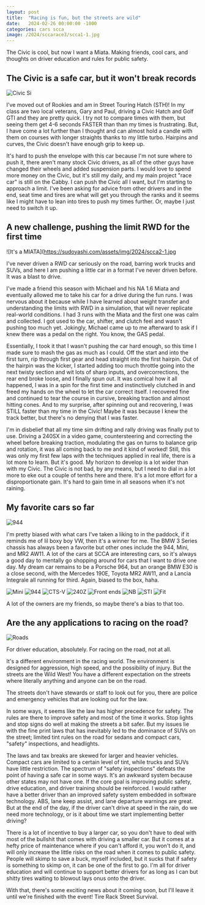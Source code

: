 ```yaml
---
layout: post
title:  "Racing is fun, but the streets are wild"
date:   2024-02-26 00:00:00 -1000
categories: cars scca
image: /2024/sccarace3/scca1-1.jpg
---
```


The Civic is cool, but now I want a Miata. Making friends, cool cars, and thoughts on driver education and rules for public safety.

## The Civic is a safe car, but it won't break records

![Civic Si](https://www.sudoyashi.com/assets/img//scca/race6/race4-scca.jpg)

I've moved out of Rookies and am in Street Touring Hatch (STH)! In my class are two local veterans, Gary and Paul, driving a Civic Hatch and Golf GTI and they are pretty quick. I try not to compare times with them, but seeing them get 4-6 seconds FASTER than than my times is frustrating. But, I have come a lot further than I thought and can almost hold a candle with them on courses with longer straights thanks to my little turbo. Hairpins and curves, the Civic doesn't have enough grip to keep up.

It's hard to push the envelope with this car because I'm not sure where to push it, there aren't many stock Civic drivers, as all of the other guys have changed their wheels and added suspension parts. I would love to spend more money on the Civic, but it's still my daily, and my main project "race car" is still on the Cabby. I can push the Civic all I want, but I'm starting to approach a limit. I've been asking for advice from other drivers and in the end, seat time and tires are what will get you through the ranks and it seems like I might have to lean into tires to push my times further. Or, maybe I just need to switch it up.

## A new challenge, pushing the limit RWD for the first time

![It's a MIATA](https://sudoyashi.com/assets/img/2024/scca2-1.jpg

I've never driven a RWD car seriously on the road, barring work trucks and SUVs, and here I am pushing a little car in a format I've never driven before. It was a blast to drive.

I've made a friend this season with Michael and his NA 1.6 Miata and eventually allowed me to take his car for a drive during the fun runs. I was nervous about it because while I have learned about weight transfer and understanding the limits with RWD in a simulation, that will never replicate real-world conditions. I had 3 runs with the Miata and the first one was calm and collected. I got used to the car, shifter, and clutch feel and wasn't pushing too much yet. Jokingly, Michael came up to me afterward to ask if I knew there was a pedal on the right. You know, the GAS pedal.

Essentially, I took it that I wasn't pushing the car hard enough, so this time I made sure to mash the gas as much as I could. Off the start and into the first turn, rip through first gear and head straight into the first hairpin. Out of the hairpin was the kicker, I started adding too much throttle going into the next twisty section and wit lots of sharp inputs, and overcorrections, the rear end broke loose, and I finally spun out. It was comical how it all happened, I was in a spin for the first time and instinctively clutched in and freed my hands on the wheel to let the car correct itself. I recovered fine and continued to tear the course in cursive, breaking traction and almost hitting cones. And to my surprise, after spinning out and recovering, I was STILL faster than my time in the Civic! Maybe it was because I knew the track better, but there's no denying that I was faster.

I'm in disbelief that all my time sim drifting and rally driving was finally put to use. Driving a 240SX in a video game, countersteering and correcting the wheel before breaking traction, modulating the gas on turns to balance grip and rotation, it was all coming back to me and it kind of worked! Still, this was only my first few laps with the techniques applied in real life, there is a lot more to learn. But it's good. My horizon to develop is a lot wider than with my Civic. The Civic is not bad, by any means, but I need to dial in a lot more to eke out a couple of tenths here and there. It's a lot more effort for a disproportionate gain.  It's hard to gain time in all seasons when it's not raining.

## My favorite cars so far

![944](https://sudoyashi.com/assets/img/2024/sccarace3/scca2-2.jpg)

I'm pretty biased with what cars I've taken a liking to in the paddock, if it reminds me of lil boxy boy VW, then it's a winner for me. The BMW 3 Series chassis has always been a favorite but other ones include the 944, Mini, and MR2 AW11. A lot of the cars at SCCA are interesting cars, so it's always a good day to mentally go shopping around for cars that I want to drive one day. My dream car remains to be a Porsche 964, but an orange BMW E30 is a close second, with the Mercedes 190E, Toyota MR2 AW11, and a Lancia Integrale all running for third. Again, biased to the box, haha.

![Mini](https://sudoyashi.com/assets/img/2024/sccarace3/scca3-1.jpg)
![944](https://sudoyashi.com/assets/img/2024/sccarace3/scca3-2.jpg)
![CTS-V](https://sudoyashi.com/assets/img/2024/sccarace3/scca3-5.jpg)
![240Z](https://sudoyashi.com/assets/img/2024/sccarace3/scca3-7.jpg)
![Front ends](https://sudoyashi.com/assets/img/2024/sccarace3/scca2-4.jpg)
![NB](https://sudoyashi.com/assets/img/2024/sccarace3/scca3-6.jpg)
![STI](https://sudoyashi.com/assets/img/2024/sccarace3/scca3-8.jpg)
![Fit](https://sudoyashi.com/assets/img/2024/sccarace3/scca3-11.jpg)

A lot of the owners are my friends, so maybe there's a bias to that too.

## Are the any applications to racing on the road?

![Roads](https://sudoyashi.com/assets/img/2024/sccarace3/roads.jpg)

For driver education, absolutely. For racing on the road, not at all.

It's a different environment in the racing world. The environment is designed for aggression, high speed, and the possibility of injury. But the streets are the Wild West! You have a different expectation on the streets where literally anything and anyone can be on the road.

The streets don't have stewards or staff to look out for you, there are police and emergency vehicles that are looking out for the law.

In some ways, it seems like the law has higher precedence for safety. The rules are there to improve safety and most of the time it works. Stop lights and stop signs do well at making the streets a bit safer. But my issues lie with the fine print laws that has inevitably led to the dominance of SUVs on the street; limited tint rules on the road for sedans and compact cars, "safety" inspections, and headlights.

The laws and tax breaks are skewed for larger and heavier vehicles. Compact cars are limited to a certain level of tint, while trucks and SUVs have little restriction. The spectrum of "safety inspections" defeats the point of having a safe car in some ways. It's an awkward system because other states may not have one. If the core goal is improving public safety, drive education, and driver training should be reinforced. I would rather have a better driver than an improved safety system embedded in software technology. ABS, lane keep assist, and lane departure warnings are great. But at the end of the day, if the driver can't drive at speed in the rain, do we need more technology, or is it about time we start implementing better driving?

There is a lot of incentive to buy a larger car, so you don't have to deal with most of the bullshit that comes with driving a smaller car. But it comes at a hefty price of maintenance where if you can't afford it, you won't do it, and will only increase the little risks on the road when it comes to public safety. People will skimp to save a buck, myself included, but it sucks that if safety is something to skimp on, it can be one of the first to go. I'm all for driver education and will continue to support better drivers for as long as I can but shitty tires waiting to blowout lays onus onto the driver.

With that, there's some exciting news about it coming soon, but I'll leave it until we're finished with the event! Tire Rack Street Survival.